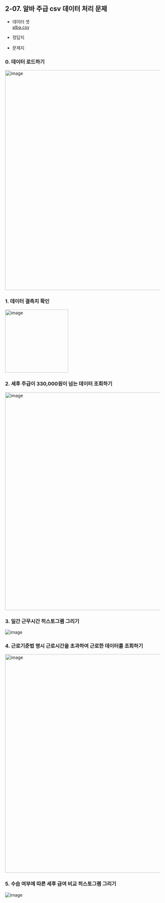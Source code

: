 ## 2-07. 알바 주급 csv 데이터 처리 문제

- 데이터 셋 <br>
[alba.csv](https://github.com/MaugeaLee/summer2023/files/12063447/alba.csv)

- 정답지 <br>

- 문제지 <br>

### 0. 데이터 로드하기
<img width="715" alt="image" src="https://github.com/MaugeaLee/summer2023/assets/92789013/935c19e3-9061-442d-b187-43e300417650">


### 1. 데이터 결측치 확인
<img width="205" alt="image" src="https://github.com/MaugeaLee/summer2023/assets/92789013/367b047d-94d9-4c9c-9215-b98acabbb8c4">


### 2. 세후 주급이 330,000원이 넘는 데이터 조회하기
<img width="708" alt="image" src="https://github.com/MaugeaLee/summer2023/assets/92789013/87987df9-507c-40e3-ae82-0e6e27e2c8c8">


### 3. 일간 근무시간 히스토그램 그리기

![image](https://github.com/MaugeaLee/summer2023/assets/92789013/1154df9c-76f5-4c65-877a-52b0f6dfec13)



### 4. 근로기준법 명시 근로시간을 초과하여 근로한 데이터를 조회하기

<img width="710" alt="image" src="https://github.com/MaugeaLee/summer2023/assets/92789013/7ee34e4b-48cf-4ce9-9213-8518b7fd7aef">


### 5. 수습 여부에 따른 세후 급여 비교 히스토그램 그리기

![image](https://github.com/MaugeaLee/summer2023/assets/92789013/57bb4ca5-ce9f-4875-b9d0-9193103c9da8)



